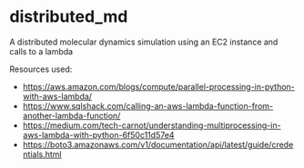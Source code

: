 # distributed_md
A distributed molecular dynamics simulation using an EC2 instance and calls to a lambda

Resources used:
* https://aws.amazon.com/blogs/compute/parallel-processing-in-python-with-aws-lambda/
* https://www.sqlshack.com/calling-an-aws-lambda-function-from-another-lambda-function/
* https://medium.com/tech-carnot/understanding-multiprocessing-in-aws-lambda-with-python-6f50c11d57e4
* https://boto3.amazonaws.com/v1/documentation/api/latest/guide/credentials.html
